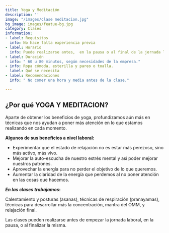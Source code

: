 ```yaml
---
title: Yoga y Meditación
description: ''
image: "/images/clase meditacion.jpg"
bg_image: images/featue-bg.jpg
category: Clases
information:
- label: Requisitos
  info: No hace falta experiencia previa
- label: Horario
  info: Puede realizarse antes,  en la pausa o al final de la jornada laboral.
- label: Duración
  info: " 60 u 80 minutos, según necesidades de la empresa."
- info: Ropa cómoda, esterilla y pareo o toalla.
  label: Qué se necesita
- label: Recomendaciones
  info: " No comer una hora y media antes de la clase."

---
```

## **¿Por qué YOGA Y MEDITACION?**

Aparte de obtener los beneficios de yoga, profundizamos aún más en técnicas que nos ayudan a poner más atención en lo que estamos realizando en cada momento.

**Algunos de sus beneficios a nivel laboral:**

* Experimentar que el estado de relajación no es estar más perezoso, sino más activo, más vivo.
* Mejorar la auto-escucha de nuestro estrés mental y así poder mejorar nuestros patrones.
* Aprovechar la energía para no perder el objetivo de lo que queremos.
* Aumentar la claridad de la energía que perdemos al no poner atención en las cosas que hacemos.

**_En las clases trabajamos_:**

Calentamiento y posturas (asanas), técnicas de respiración (pranayamas), técnicas para desarrollar más la concentración, mantra del OMM, y relajación final.

Las clases pueden realizarse antes de empezar la jornada laboral, en la pausa, o al finalizar la misma.